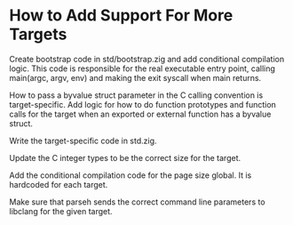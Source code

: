 # How to Add Support For More Targets

Create bootstrap code in std/bootstrap.zig and add conditional compilation
logic. This code is responsible for the real executable entry point, calling
main(argc, argv, env) and making the exit syscall when main returns.

How to pass a byvalue struct parameter in the C calling convention is
target-specific. Add logic for how to do function prototypes and function calls
for the target when an exported or external function has a byvalue struct.

Write the target-specific code in std.zig.

Update the C integer types to be the correct size for the target.

Add the conditional compilation code for the page size global. It is hardcoded
for each target.

Make sure that parseh sends the correct command line parameters to libclang for
the given target.
